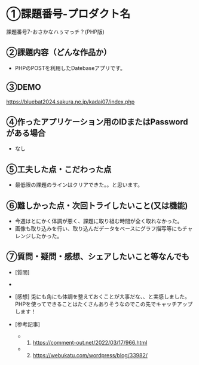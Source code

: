# ①課題番号-プロダクト名

課題番号7-おさかなハぅマっチ？(PHP版)

## ②課題内容（どんな作品か）

- PHPのPOSTを利用したDatebaseアプリです。

## ③DEMO

https://bluebat2024.sakura.ne.jp/kadai07/index.php

## ④作ったアプリケーション用のIDまたはPasswordがある場合

- なし

## ⑤工夫した点・こだわった点

- 最低限の課題のラインはクリアできた。。と思います。

## ⑥難しかった点・次回トライしたいこと(又は機能)
- 今週はとにかく体調が悪く、課題に取り組む時間が全く取れなかった。
- 画像も取り込みを行い、取り込んだデータをベースにグラフ描写等にもチャレンジしたかった。

## ⑦質問・疑問・感想、シェアしたいこと等なんでも

- [質問]
- 

- [感想]
兎にも角にも体調を整えておくことが大事だな、、と実感しました。PHPを使ってできることはたくさんありそうなのでこの先でキャッチアップします！


- [参考記事]
  - 1. https://comment-out.net/2022/03/17/966.html
  - 2. https://webukatu.com/wordpress/blog/33982/
  
